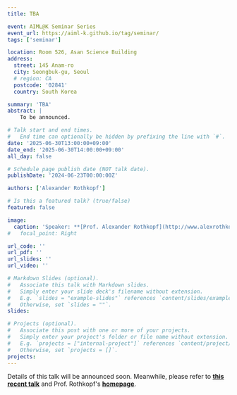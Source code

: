 ```yaml
---
title: TBA

event: AIML@K Seminar Series
event_url: https://aiml-k.github.io/tag/seminar/  
tags: ['seminar']

location: Room 526, Asan Science Building 
address:
  street: 145 Anam-ro
  city: Seongbuk-gu, Seoul
  # region: CA
  postcode: '02841'
  country: South Korea

summary: 'TBA'
abstract: |
    To be announced.

# Talk start and end times.
#   End time can optionally be hidden by prefixing the line with `#`.
date: '2025-06-30T13:00:00+09:00'
date_end: '2025-06-30T14:00:00+09:00'
all_day: false

# Schedule page publish date (NOT talk date).
publishDate: '2024-06-23T00:00:00Z'

authors: ['Alexander Rothkopf']

# Is this a featured talk? (true/false)
featured: false

image:
  caption: 'Speaker: **[Prof. Alexander Rothkopf](http://www.alexrothkopf.de/)**'
#   focal_point: Right

url_code: ''
url_pdf: ''
url_slides: ''
url_video: ''

# Markdown Slides (optional).
#   Associate this talk with Markdown slides.
#   Simply enter your slide deck's filename without extension.
#   E.g. `slides = "example-slides"` references `content/slides/example-slides.md`.
#   Otherwise, set `slides = ""`.
slides:

# Projects (optional).
#   Associate this post with one or more of your projects.
#   Simply enter your project's folder or file name without extension.
#   E.g. `projects = ["internal-project"]` references `content/project/deep-learning/index.md`.
#   Otherwise, set `projects = []`.
projects:
---
```


Details of this talk will be announced soon. Meanwhile, please refer to **[this recent talk](https://physics.korea.ac.kr/phys/community/seminar.do?mode=view&articleNo=769539&article.offset=0&articleLimit=10&totalNoticeYn=N&totalBoardNo=)** and Prof. Rothkopf's **[homepage](http://www.alexrothkopf.de/)**.

<!-- 
Slides can be added in a few ways:

- **Create** slides using Wowchemy's [_Slides_](https://docs.hugoblox.com/managing-content/#create-slides) feature and link using `slides` parameter in the front matter of the talk file
- **Upload** an existing slide deck to `static/` and link using `url_slides` parameter in the front matter of the talk file
- **Embed** your slides (e.g. Google Slides) or presentation video on this page using [shortcodes](https://docs.hugoblox.com/writing-markdown-latex/).

Further event details, including page elements such as image galleries, can be added to the body of this page. -->
